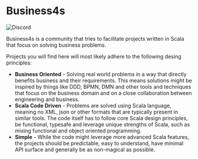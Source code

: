 # Business4s
![Discord](https://img.shields.io/discord/1240565362601230367?style=flat-square&logo=discord&link=https%3A%2F%2Fbit.ly%2Fbusiness4s-discord)

Business4s is a community that tries to facilitate projects written in Scala that focus on solving business problems.  

Projects you will find here will most likely adhere to the following desing principles:
* **Business Oriented** - Solving real world problems in a way that directly benefits business and their requirements.
  This means solutions might be inspired by things like DDD, BPMN, DMN and other tools and techniques that focus on the business domain and on a close collaboration between engineering and business. 
* **Scala Code Driven** - Problems are solved using Scala language, meaning no XML, json or other formats that are typically present in similar tools.
  The code itself has to follow core Scala design principles, be functional, typesafe and leverage unique strengths of Scala, such as mixing functional and object oriented programming.
* **Simple** - While the code might leverage more advanced Scala features, the projects should be predictable, easy to understand, have minimal API surface and generally be as non-magical as possible.
